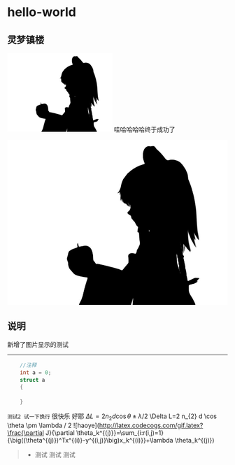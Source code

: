# hello-world
## 灵梦镇楼
<img whith="240" height="180" src="https://github.com/Mqy2000/hello-world/blob/master/cover.jpg">
<tr>
哇哈哈哈哈终于成功了<tr>
    
![2333](https://github.com/Mqy2000/hello-world/blob/master/cover.jpg)<tr>
## 说明

新增了图片显示的测试<tr>
***
```c
    //注释
    int a = 0;
    struct a
    {

    }
```

`
测试2
试一下换行
`
很快乐<tr>
好耶
    $\Delta L=2 n_{2} d \cos \theta \pm \lambda / 2$
    \Delta L=2 n_{2} d \cos \theta \pm \lambda / 2
![haoye](http://latex.codecogs.com/gif.latex?\frac{\partial J}{\partial \theta_k^{(j)}}=\sum_{i:r(i,j)=1}{\big((\theta^{(j)})^Tx^{(i)}-y^{(i,j)}\big)x_k^{(i)}}+\lambda \theta_k^{(j)})
    
    
> - 测试
> 测试
> 测试
